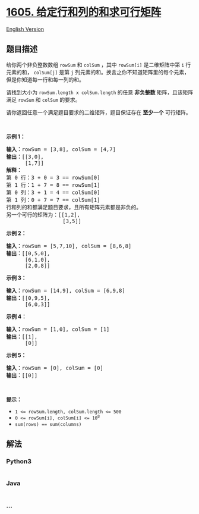 # [1605. 给定行和列的和求可行矩阵](https://leetcode-cn.com/problems/find-valid-matrix-given-row-and-column-sums)

[English Version](/solution/1500-1599/1605.Find%20Valid%20Matrix%20Given%20Row%20and%20Column%20Sums/README_EN.md)

## 题目描述

<!-- 这里写题目描述 -->
<p>给你两个非负整数数组 <code>rowSum</code> 和 <code>colSum</code> ，其中 <code>rowSum[i]</code> 是二维矩阵中第 <code>i</code> 行元素的和， <code>colSum[j]</code> 是第 <code>j</code> 列元素的和。换言之你不知道矩阵里的每个元素，但是你知道每一行和每一列的和。</p>

<p>请找到大小为 <code>rowSum.length x colSum.length</code> 的任意 <strong>非负整数</strong> 矩阵，且该矩阵满足 <code>rowSum</code> 和 <code>colSum</code> 的要求。</p>

<p>请你返回任意一个满足题目要求的二维矩阵，题目保证存在 <strong>至少一个</strong> 可行矩阵。</p>

<p> </p>

<p><strong>示例 1：</strong></p>

<pre>
<strong>输入：</strong>rowSum = [3,8], colSum = [4,7]
<strong>输出：</strong>[[3,0],
      [1,7]]
<strong>解释：</strong>
第 0 行：3 + 0 = 3 == rowSum[0]
第 1 行：1 + 7 = 8 == rowSum[1]
第 0 列：3 + 1 = 4 == colSum[0]
第 1 列：0 + 7 = 7 == colSum[1]
行和列的和都满足题目要求，且所有矩阵元素都是非负的。
另一个可行的矩阵为：[[1,2],
                  [3,5]]
</pre>

<p><strong>示例 2：</strong></p>

<pre>
<strong>输入：</strong>rowSum = [5,7,10], colSum = [8,6,8]
<strong>输出：</strong>[[0,5,0],
      [6,1,0],
      [2,0,8]]
</pre>

<p><strong>示例 3：</strong></p>

<pre>
<strong>输入：</strong>rowSum = [14,9], colSum = [6,9,8]
<strong>输出：</strong>[[0,9,5],
      [6,0,3]]
</pre>

<p><strong>示例 4：</strong></p>

<pre>
<strong>输入：</strong>rowSum = [1,0], colSum = [1]
<strong>输出：</strong>[[1],
      [0]]
</pre>

<p><strong>示例 5：</strong></p>

<pre>
<strong>输入：</strong>rowSum = [0], colSum = [0]
<strong>输出：</strong>[[0]]
</pre>

<p> </p>

<p><strong>提示：</strong></p>

<ul>
	<li><code>1 <= rowSum.length, colSum.length <= 500</code></li>
	<li><code>0 <= rowSum[i], colSum[i] <= 10<sup>8</sup></code></li>
	<li><code>sum(rows) == sum(columns)</code></li>
</ul>



## 解法

<!-- 这里可写通用的实现逻辑 -->


<!-- tabs:start -->

### **Python3**

<!-- 这里可写当前语言的特殊实现逻辑 -->

```python

```

### **Java**

<!-- 这里可写当前语言的特殊实现逻辑 -->

```java

```

### **...**
```

```

<!-- tabs:end -->